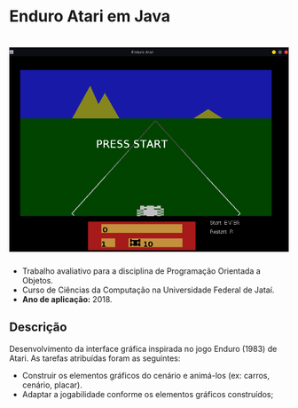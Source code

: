 # Enduro Atari em Java

<h1 align="center">
  <img alt="Keystone-openGL" title="Keystone-Kapers-openGL" src="./enduro-atari.png" width="700"/>
</h1>

- Trabalho avaliativo para a disciplina de Programação Orientada a Objetos.
- Curso de Ciências da Computação na Universidade Federal de Jataí.
- <b>Ano de aplicação:</b> 2018.

## Descrição
Desenvolvimento da interface gráfica inspirada no jogo Enduro (1983) de Atari. As tarefas atribuídas foram as seguintes:
- Construir os elementos gráficos do cenário e animá-los (ex: carros, cenário, placar).
- Adaptar a jogabilidade conforme os elementos gráficos construídos;
